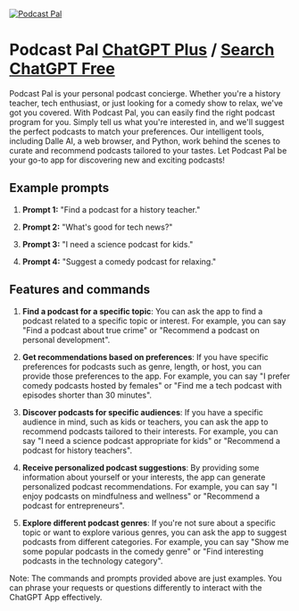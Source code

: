 
[![Podcast Pal](https://files.oaiusercontent.com/file-LjgtzEGHlGd8nBtiAJ5SMEYD?se=2123-10-16T07%3A26%3A53Z&sp=r&sv=2021-08-06&sr=b&rscc=max-age%3D31536000%2C%20immutable&rscd=attachment%3B%20filename%3Dbad73cab-e5d7-4cb1-bdde-7c63ae04b30e.png&sig=aZJ738fhUDXtr6X2HW2EjhBdwICq35/IXrBAhaAtuMc%3D)](https://chat.openai.com/g/g-SwShYzf7c-podcast-pal)

# Podcast Pal [ChatGPT Plus](https://chat.openai.com/g/g-SwShYzf7c-podcast-pal) / [Search ChatGPT Free](https://gptcall.net/index.html#/?search=Podcast%20Pal)

Podcast Pal is your personal podcast concierge. Whether you're a history teacher, tech enthusiast, or just looking for a comedy show to relax, we've got you covered. With Podcast Pal, you can easily find the right podcast program for you. Simply tell us what you're interested in, and we'll suggest the perfect podcasts to match your preferences. Our intelligent tools, including Dalle AI, a web browser, and Python, work behind the scenes to curate and recommend podcasts tailored to your tastes. Let Podcast Pal be your go-to app for discovering new and exciting podcasts!

## Example prompts

1. **Prompt 1:** "Find a podcast for a history teacher."

2. **Prompt 2:** "What's good for tech news?"

3. **Prompt 3:** "I need a science podcast for kids."

4. **Prompt 4:** "Suggest a comedy podcast for relaxing."


## Features and commands

1. **Find a podcast for a specific topic**: You can ask the app to find a podcast related to a specific topic or interest. For example, you can say "Find a podcast about true crime" or "Recommend a podcast on personal development".

2. **Get recommendations based on preferences**: If you have specific preferences for podcasts such as genre, length, or host, you can provide those preferences to the app. For example, you can say "I prefer comedy podcasts hosted by females" or "Find me a tech podcast with episodes shorter than 30 minutes".

3. **Discover podcasts for specific audiences**: If you have a specific audience in mind, such as kids or teachers, you can ask the app to recommend podcasts tailored to their interests. For example, you can say "I need a science podcast appropriate for kids" or "Recommend a podcast for history teachers".

4. **Receive personalized podcast suggestions**: By providing some information about yourself or your interests, the app can generate personalized podcast recommendations. For example, you can say "I enjoy podcasts on mindfulness and wellness" or "Recommend a podcast for entrepreneurs".

5. **Explore different podcast genres**: If you're not sure about a specific topic or want to explore various genres, you can ask the app to suggest podcasts from different categories. For example, you can say "Show me some popular podcasts in the comedy genre" or "Find interesting podcasts in the technology category".

Note: The commands and prompts provided above are just examples. You can phrase your requests or questions differently to interact with the ChatGPT App effectively.



